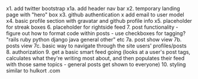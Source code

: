x1. add twitter bootstrap
x1a. add header nav bar
x2. temporary landing page with "hero" box
x3. github authentication
x add email to user model
x4. basic profile section with gravatar and github profile info
x5. placeholder for streak boxes
6. placeholder for rightside feed
7. post functionality - figure out how to format code within posts - use checkboxes for tagging? "rails ruby python django java general other" etc
7a. post show view
7b. posts view
7c. basic way to navigate through the site users' profiles/posts
8. authorization
9. get a basic smart feed going (looks at a user's post tags, calculates what they're writing most about, and then populates their feed with those same topics - general posts get shown to everyone)
10. styling similar to hulkort .com